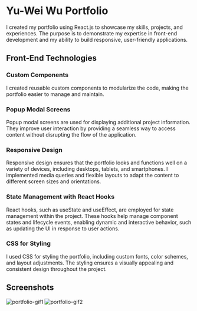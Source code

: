 # Yu-Wei Wu Portfolio

I created my portfolio using React.js to showcase my skills, projects, and experiences. The purpose is to demonstrate my expertise in front-end development and my ability to build responsive, user-friendly applications.

## Front-End Technologies
### Custom Components
I created reusable custom components to modularize the code, making the portfolio easier to manage and maintain.

### Popup Modal Screens
Popup modal screens are used for displaying additional project information. They improve user interaction by providing a seamless way to access content without disrupting the flow of the application.

### Responsive Design
Responsive design ensures that the portfolio looks and functions well on a variety of devices, including desktops, tablets, and smartphones. I implemented media queries and flexible layouts to adapt the content to different screen sizes and orientations.

### State Management with React Hooks
React hooks, such as useState and useEffect, are employed for state management within the project. These hooks help manage component states and lifecycle events, enabling dynamic and interactive behavior, such as updating the UI in response to user actions.

### CSS for Styling
I used CSS for styling the portfolio, including custom fonts, color schemes, and layout adjustments. The styling ensures a visually appealing and consistent design throughout the project.

## Screenshots
![portfolio-gif1](https://github.com/yuwei-3206/Portfolio/assets/122844465/e71b379c-23f2-4279-84b1-d3befac12e81)
![portfolio-gif2](https://github.com/yuwei-3206/Portfolio/assets/122844465/16666da3-7060-4589-bec4-8b316e49eab2)
